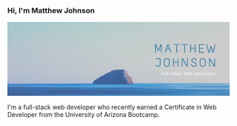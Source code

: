 ### Hi, I'm Matthew Johnson

<img src="./assets/Matthew_Johnson.png" alt="banner img">

I'm a full-stack web developer who recently earned a Certificate in Web Developer from the University of Arizona Bootcamp. 

<!--
**MatthewRonaldJohnson/MatthewRonaldJohnson** is a ✨ _special_ ✨ repository because its `README.md` (this file) appears on your GitHub profile.

Here are some ideas to get you started:

- 🔭 I’m currently working on ...
- 🌱 I’m currently learning ...
- 👯 I’m looking to collaborate on ...
- 🤔 I’m looking for help with ...
- 💬 Ask me about ...
- 📫 How to reach me: ...
- 😄 Pronouns: ...
- ⚡ Fun fact: ...
-->
